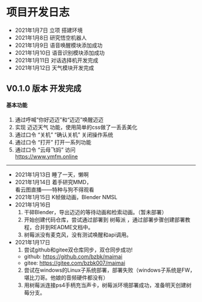 # 项目开发日志
- 2021年1月7日   立项 搭建环境
- 2021年1月8日   研究悟空机器人
- 2021年1月9日   语音唤醒模块添加成功
- 2021年1月10日  语音识别模块添加成功
- 2021年1月11日  对话选择机开发完成
- 2021年1月12日  天气模块开发完成
## V0.1.0 版本 开发完成
#### 基本功能
1. 通过呼喊“你好迈迈”和“迈迈”唤醒迈迈
2. 实现 迈迈天气 功能，使用简单的css做了一丢丢美化
3. 通过口令 “关机” “确认关机” 关闭操作系统
4. 通过口令 “打开” 打开一系列功能
5. 通过口令 “云母飞妈” 访问  
   https://www.ymfm.online
---
- 2021年1月13日  睡了一天，懒啊
- 2021年1月14日  着手研究MMD，  
  看云图直播——特种与狗不得观看
- 2021年1月15日  K帧做动画，Blender NMSL
- 2021年1月16日  
  1. 干碎Blender，导出迈迈的等待动画和检索动画。（暂未部署）
  2. 开始创建代码仓库，尝试通过部署到 树莓派 ，通过部署步骤创建部署教程，合并到README文档中。
  3. 树莓派没有麦克风，没有测试唤醒和api调用。
- 2021年1月17日  
  1. 尝试github和gitee双仓库同步，双仓同步成功!
    - github: https://github.com/bzbk/maimai  
    - gitee: https://gitee.com/bzbk007/maimai
  2. 尝试在windows的Linux子系统部署，部署失败（windows子系统是FW，堪比刀哥。他娘的音频硬件都没有）
  3. 用树莓派连接ps4手柄充当声卡，树莓派环境部署成功，准备明天创建树莓分支。